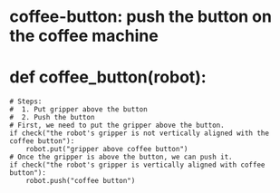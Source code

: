 # coffee-button: push the button on the coffee machine
# def coffee_button(robot):
    # Steps:
    #  1. Put gripper above the button
    #  2. Push the button
    # First, we need to put the gripper above the button.
    if check("the robot's gripper is not vertically aligned with the coffee button"):
        robot.put("gripper above coffee button")
    # Once the gripper is above the button, we can push it.
    if check("the robot's gripper is vertically aligned with coffee button"):
        robot.push("coffee button")